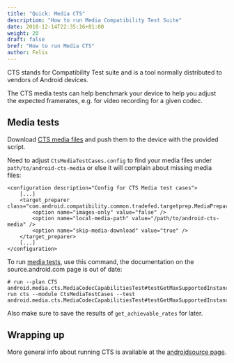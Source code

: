 ```yaml
---
title: "Quick: Media CTS"
description: "How to run Media Compatibility Test Suite"
date: 2018-12-14T22:35:16+01:00
weight: 20
draft: false
bref: "How to run Media CTS"
author: Felix
---
```


<!-- # Setup -->
CTS stands for Compatibility Test suite and is a tool normally distributed to
vendors of Android devices.

The CTS media tests can help benchmark your device to help you adjust the
expected framerates, e.g. for video recording for a given codec.

## Media tests

Download [CTS media files][ctsmedia] and push them to the device with the
provided script.

Need to adjust `CtsMediaTestCases.config` to find your media files under
`path/to/android-cts-media` or else it will complain about missing media files:
```
<configuration description="Config for CTS Media test cases">
    [...]
    <target_preparer class="com.android.compatibility.common.tradefed.targetprep.MediaPreparer">
        <option name="images-only" value="false" />
        <option name="local-media-path" value="/path/to/android-cts-media" />
        <option name="skip-media-download" value="true" />
    </target_preparer>
    [...]
</configuration>
```

To run [media tests](https://source.android.com/devices/media/oem), use this
command, the documentation on the source.android.com page is out of date:

```
# run --plan CTS android.media.cts.MediaCodecCapabilitiesTest#testGetMaxSupportedInstances
run cts --module CtsMediaTestCases --test android.media.cts.MediaCodecCapabilitiesTest#testGetMaxSupportedInstances
```

Also make sure to save the results of `get_achievable_rates` for later.

## Wrapping up
More general info about running CTS is available at the
[androidsource page][ctsrun].

[ctsmedia]: https://source.android.com/compatibility/cts/downloads#cts-media-files
[ctsrun]: https://source.android.com/compatibility/cts/run
